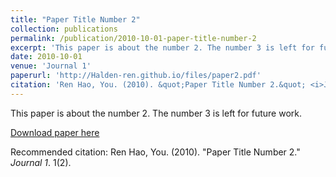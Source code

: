 ```yaml
---
title: "Paper Title Number 2"
collection: publications
permalink: /publication/2010-10-01-paper-title-number-2
excerpt: 'This paper is about the number 2. The number 3 is left for future work.'
date: 2010-10-01
venue: 'Journal 1'
paperurl: 'http://Halden-ren.github.io/files/paper2.pdf'
citation: 'Ren Hao, You. (2010). &quot;Paper Title Number 2.&quot; <i>Journal 1</i>. 1(2).'
---
```

This paper is about the number 2. The number 3 is left for future work.

[Download paper here](http://Halden-ren.github.io/files/paper2.pdf)

Recommended citation: Ren Hao, You. (2010). "Paper Title Number 2." <i>Journal 1</i>. 1(2).